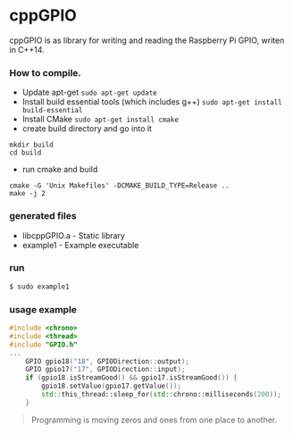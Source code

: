 # cppGPIO #

cppGPIO is as library for writing and reading the Raspberry Pi GPIO, writen in C++14.

### How to compile. ###
 * Update apt-get
```sudo apt-get update```
* Install build essential tools (which includes g++)
```sudo apt-get install build-essential```
 * Install CMake
  ```sudo apt-get install cmake```
 * create build directory and go into it
```
mkdir build
cd build
```
 * run cmake and build
 ```
cmake -G 'Unix Makefiles' -DCMAKE_BUILD_TYPE=Release ..
make -j 2
```

### generated files ###
* libcppGPIO.a - Static library
* example1 - Example executable

### run ###

```sh
$ sudo example1
```
### usage example ###

```c++
#include <chrono>
#include <thread>
#include "GPIO.h"
...
    GPIO gpio18("18", GPIODirection::output);
    GPIO gpio17("17", GPIODirection::input);
    if (gpio18.isStreamGood() && gpio17.isStreamGood()) {
        gpio18.setValue(gpio17.getValue());
        std::this_thread::sleep_for(std::chrono::milliseconds(200));
    }
```
>Programming is moving zeros and ones from one place to another.
